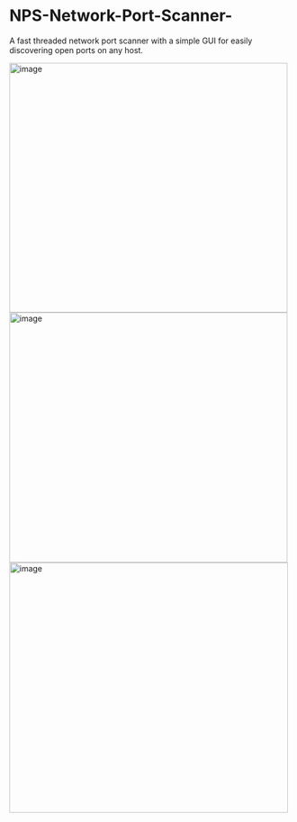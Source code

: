 # NPS-Network-Port-Scanner-
A fast threaded network port scanner with a simple GUI for easily discovering open ports on any host.

<img width="494" height="443" alt="image" src="https://github.com/user-attachments/assets/eba1f03b-3c7b-4dc4-a84a-b059879a1aa8" />

<img width="494" height="444" alt="image" src="https://github.com/user-attachments/assets/70edc2e8-de9a-48f9-8a9a-441f614169f6" />

<img width="495" height="444" alt="image" src="https://github.com/user-attachments/assets/be8b2cce-83f8-4db6-9790-0c517ad2166d" />
